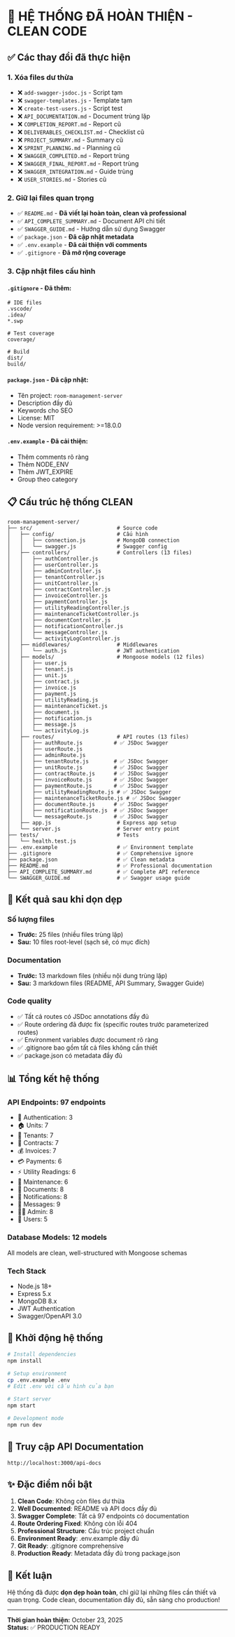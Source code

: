 # 🎉 HỆ THỐNG ĐÃ HOÀN THIỆN - CLEAN CODE

## ✅ Các thay đổi đã thực hiện

### 1. Xóa files dư thừa
- ❌ `add-swagger-jsdoc.js` - Script tạm
- ❌ `swagger-templates.js` - Template tạm
- ❌ `create-test-users.js` - Script test
- ❌ `API_DOCUMENTATION.md` - Document trùng lặp
- ❌ `COMPLETION_REPORT.md` - Report cũ
- ❌ `DELIVERABLES_CHECKLIST.md` - Checklist cũ
- ❌ `PROJECT_SUMMARY.md` - Summary cũ
- ❌ `SPRINT_PLANNING.md` - Planning cũ
- ❌ `SWAGGER_COMPLETED.md` - Report trùng
- ❌ `SWAGGER_FINAL_REPORT.md` - Report trùng
- ❌ `SWAGGER_INTEGRATION.md` - Guide trùng
- ❌ `USER_STORIES.md` - Stories cũ

### 2. Giữ lại files quan trọng
- ✅ `README.md` - **Đã viết lại hoàn toàn, clean và professional**
- ✅ `API_COMPLETE_SUMMARY.md` - Document API chi tiết
- ✅ `SWAGGER_GUIDE.md` - Hướng dẫn sử dụng Swagger
- ✅ `package.json` - **Đã cập nhật metadata**
- ✅ `.env.example` - **Đã cải thiện với comments**
- ✅ `.gitignore` - **Đã mở rộng coverage**

### 3. Cập nhật files cấu hình

#### `.gitignore` - Đã thêm:
```
# IDE files
.vscode/
.idea/
*.swp

# Test coverage
coverage/

# Build
dist/
build/
```

#### `package.json` - Đã cập nhật:
- Tên project: `room-management-server`
- Description đầy đủ
- Keywords cho SEO
- License: MIT
- Node version requirement: >=18.0.0

#### `.env.example` - Đã cải thiện:
- Thêm comments rõ ràng
- Thêm NODE_ENV
- Thêm JWT_EXPIRE
- Group theo category

## 📋 Cấu trúc hệ thống CLEAN

```
room-management-server/
├── src/                           # Source code
│   ├── config/                    # Cấu hình
│   │   ├── connection.js          # MongoDB connection
│   │   └── swagger.js             # Swagger config
│   ├── controllers/               # Controllers (13 files)
│   │   ├── authController.js
│   │   ├── userController.js
│   │   ├── adminController.js
│   │   ├── tenantController.js
│   │   ├── unitController.js
│   │   ├── contractController.js
│   │   ├── invoiceController.js
│   │   ├── paymentController.js
│   │   ├── utilityReadingController.js
│   │   ├── maintenanceTicketController.js
│   │   ├── documentController.js
│   │   ├── notificationController.js
│   │   ├── messageController.js
│   │   └── activityLogController.js
│   ├── middlewares/               # Middlewares
│   │   └── auth.js                # JWT authentication
│   ├── models/                    # Mongoose models (12 files)
│   │   ├── user.js
│   │   ├── tenant.js
│   │   ├── unit.js
│   │   ├── contract.js
│   │   ├── invoice.js
│   │   ├── payment.js
│   │   ├── utilityReading.js
│   │   ├── maintenanceTicket.js
│   │   ├── document.js
│   │   ├── notification.js
│   │   ├── message.js
│   │   └── activityLog.js
│   ├── routes/                    # API routes (13 files)
│   │   ├── authRoute.js          # ✅ JSDoc Swagger
│   │   ├── userRoute.js
│   │   ├── adminRoute.js
│   │   ├── tenantRoute.js        # ✅ JSDoc Swagger
│   │   ├── unitRoute.js          # ✅ JSDoc Swagger
│   │   ├── contractRoute.js      # ✅ JSDoc Swagger
│   │   ├── invoiceRoute.js       # ✅ JSDoc Swagger
│   │   ├── paymentRoute.js       # ✅ JSDoc Swagger
│   │   ├── utilityReadingRoute.js # ✅ JSDoc Swagger
│   │   ├── maintenanceTicketRoute.js # ✅ JSDoc Swagger
│   │   ├── documentRoute.js      # ✅ JSDoc Swagger
│   │   ├── notificationRoute.js  # ✅ JSDoc Swagger
│   │   └── messageRoute.js       # ✅ JSDoc Swagger
│   ├── app.js                     # Express app setup
│   └── server.js                  # Server entry point
├── tests/                         # Tests
│   └── health.test.js
├── .env.example                   # ✅ Environment template
├── .gitignore                     # ✅ Comprehensive ignore
├── package.json                   # ✅ Clean metadata
├── README.md                      # ✅ Professional documentation
├── API_COMPLETE_SUMMARY.md        # ✅ Complete API reference
└── SWAGGER_GUIDE.md               # ✅ Swagger usage guide
```

## 🎯 Kết quả sau khi dọn dẹp

### Số lượng files
- **Trước:** 25 files (nhiều files trùng lặp)
- **Sau:** 10 files root-level (sạch sẽ, có mục đích)

### Documentation
- **Trước:** 13 markdown files (nhiều nội dung trùng lặp)
- **Sau:** 3 markdown files (README, API Summary, Swagger Guide)

### Code quality
- ✅ Tất cả routes có JSDoc annotations đầy đủ
- ✅ Route ordering đã được fix (specific routes trước parameterized routes)
- ✅ Environment variables được document rõ ràng
- ✅ .gitignore bao gồm tất cả files không cần thiết
- ✅ package.json có metadata đầy đủ

## 📊 Tổng kết hệ thống

### API Endpoints: **97 endpoints**
- 🔐 Authentication: 3
- 🏠 Units: 7
- 👥 Tenants: 7
- 📄 Contracts: 7
- 💰 Invoices: 7
- 💳 Payments: 6
- ⚡ Utility Readings: 6
- 🔧 Maintenance: 6
- 📁 Documents: 8
- 🔔 Notifications: 8
- 💬 Messages: 9
- 👨‍💼 Admin: 8
- 👤 Users: 5

### Database Models: **12 models**
All models are clean, well-structured with Mongoose schemas

### Tech Stack
- Node.js 18+
- Express 5.x
- MongoDB 8.x
- JWT Authentication
- Swagger/OpenAPI 3.0

## 🚀 Khởi động hệ thống

```bash
# Install dependencies
npm install

# Setup environment
cp .env.example .env
# Edit .env với cấu hình của bạn

# Start server
npm start

# Development mode
npm run dev
```

## 📡 Truy cập API Documentation

```
http://localhost:3000/api-docs
```

## ✨ Đặc điểm nổi bật

1. **Clean Code**: Không còn files dư thừa
2. **Well Documented**: README và API docs đầy đủ
3. **Swagger Complete**: Tất cả 97 endpoints có documentation
4. **Route Ordering Fixed**: Không còn lỗi 404
5. **Professional Structure**: Cấu trúc project chuẩn
6. **Environment Ready**: .env.example đầy đủ
7. **Git Ready**: .gitignore comprehensive
8. **Production Ready**: Metadata đầy đủ trong package.json

## 🎉 Kết luận

Hệ thống đã được **dọn dẹp hoàn toàn**, chỉ giữ lại những files cần thiết và quan trọng. Code clean, documentation đầy đủ, sẵn sàng cho production!

---

**Thời gian hoàn thiện:** October 23, 2025  
**Status:** ✅ PRODUCTION READY
